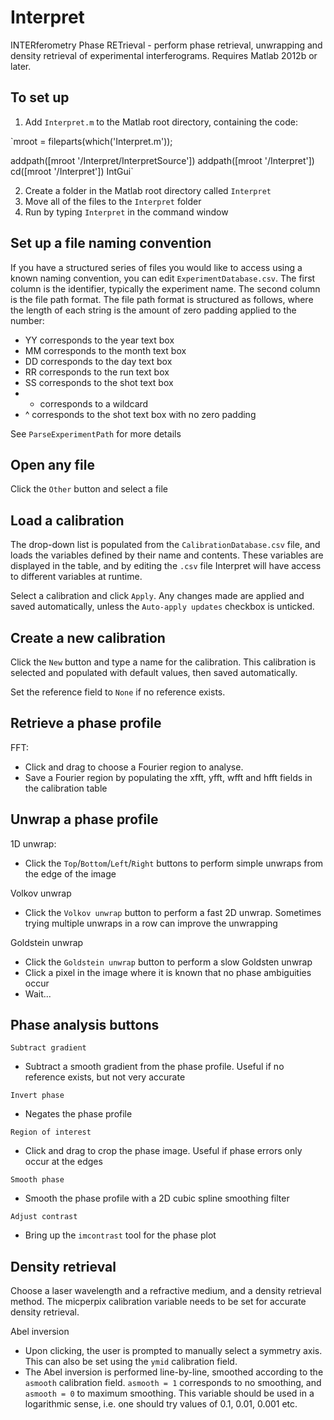 Interpret
=========

INTERferometry Phase RETrieval - perform phase retrieval, unwrapping and density retrieval of experimental interferograms. Requires Matlab 2012b or later.

To set up
---------

1. Add `Interpret.m` to the Matlab root directory, containing the code:

`mroot = fileparts(which('Interpret.m'));

addpath([mroot '/Interpret/InterpretSource'])
addpath([mroot '/Interpret'])
cd([mroot '/Interpret'])
IntGui`

2. Create a folder in the Matlab root directory called `Interpret`
3. Move all of the files to the `Interpret` folder
4. Run by typing `Interpret` in the command window

Set up a file naming convention
-------------------------------

If you have a structured series of files you would like to access using a known naming convention, you can edit `ExperimentDatabase.csv`. The first column is the identifier, typically the experiment name. The second column is the file path format. The file path format is structured as follows, where the length of each string is the amount of zero padding applied to the number:

- YY corresponds to the year text box
- MM corresponds to the month text box
- DD corresponds to the day text box
- RR corresponds to the run text box
- SS corresponds to the shot text box
- * corresponds to a wildcard
- ^ corresponds to the shot text box with no zero padding

See `ParseExperimentPath` for more details

Open any file
-------------

Click the `Other` button and select a file

Load a calibration
------------------

The drop-down list is populated from the `CalibrationDatabase.csv` file, and loads the variables defined by their name and contents. These variables are displayed in the table, and by editing the `.csv` file Interpret will have access to different variables at runtime.

Select a calibration and click `Apply`. Any changes made are applied and saved automatically, unless the `Auto-apply updates` checkbox is unticked.

Create a new calibration
------------------------

Click the `New` button and type a name for the calibration. This calibration is selected and populated with default values, then saved automatically.

Set the reference field to `None` if no reference exists.


Retrieve a phase profile
------------------------

FFT:

- Click and drag to choose a Fourier region to analyse.
- Save a Fourier region by populating the xfft, yfft, wfft and hfft fields in the calibration table

Unwrap a phase profile
----------------------

1D unwrap:

- Click the `Top`/`Bottom`/`Left`/`Right` buttons to perform simple unwraps from the edge of the image

Volkov unwrap

- Click the `Volkov unwrap` button to perform a fast 2D unwrap. Sometimes trying multiple unwraps in a row can improve the unwrapping

Goldstein unwrap

- Click the `Goldstein unwrap` button to perform a slow Goldsten unwrap
- Click a pixel in the image where it is known that no phase ambiguities occur
- Wait...

Phase analysis buttons
----------------------

`Subtract gradient`

- Subtract a smooth gradient from the phase profile. Useful if no reference exists, but not very accurate

`Invert phase`

- Negates the phase profile

`Region of interest`

- Click and drag to crop the phase image. Useful if phase errors only occur at the edges

`Smooth phase`

- Smooth the phase profile with a 2D cubic spline smoothing filter

`Adjust contrast`

- Bring up the `imcontrast` tool for the phase plot

Density retrieval
-----------------

Choose a laser wavelength and a refractive medium, and a density retrieval method. The micperpix calibration variable needs to be set for accurate density retrieval.

Abel inversion

- Upon clicking, the user is prompted to manually select a symmetry axis. This can also be set using the `ymid` calibration field.
- The Abel inversion is performed line-by-line, smoothed according to the `asmooth` calibration field. `asmooth = 1` corresponds to no smoothing, and `asmooth = 0` to maximum smoothing. This variable should be used in a logarithmic sense, i.e. one should try values of 0.1, 0.01, 0.001 etc.
